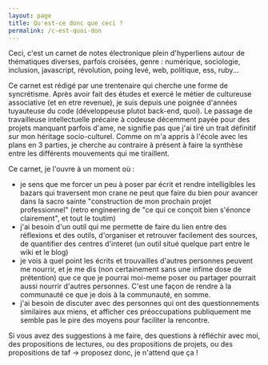 ```yaml
---
layout: page
title: Qu'est-ce donc que ceci ?
permalink: /c-est-quoi-don
---
```


Ceci, c'est un carnet de notes électronique plein d'hyperliens autour de thématiques diverses, parfois croisées, genre : numérique, sociologie, inclusion, javascript, révolution, poing levé, web, politique, ess, ruby...

Ce carnet est rédigé par une trentenaire qui cherche une forme de syncrétisme. Après avoir fait des études et exercé le métier de cultureuse associative (et en etre revenue), je suis depuis une poignée d'années tuyauteuse du code (développeuse plutot back-end, quoi). Le passage de travailleuse intellectuelle précaire à codeuse décemment payée pour des projets manquant parfois d'ame, ne signifie pas que j'ai tiré un trait définitif sur mon héritage socio-culturel. Comme on m'a appris à l'école avec les plans en 3 parties, je cherche au contraire à présent à faire la synthèse entre les différents mouvements qui me tiraillent.

Ce carnet, je l'ouvre à un moment où :
- je sens que  me forcer un peu à poser par écrit et rendre intelligibles les bazars qui traversent mon crane ne peut que faire du bien pour avancer dans la sacro sainte "construction de mon prochain projet professionnel" (retro engineering de "ce qui ce conçoit bien s'énonce clairement", et tout le toutim)
- j'ai besoin d'un outil qui me permette de faire du lien entre des réflexions et des outils, d'organiser et retrouver facilement des sources, de quantifier des centres d'interet (un outil situé quelque part entre le wiki et le blog)
- je vois à quel point les écrits et trouvailles d'autres personnes peuvent me nourrir, et je me dis (non certainement sans une infime dose de prétention) que ce que je pourrai moi-meme poser ou partager pourrait aussi nourrir d'autres personnes. C'est une façon de rendre à la communauté ce que je dois à la communauté, en somme.
- j'ai besoin de discuter avec des personnes qui ont des questionnements similaires aux miens, et afficher ces préoccupations publiquement me semble pas le pire des moyens pour faciliter la rencontre.

Si vous avez des suggestions à me faire, des questions à réfléchir avec moi, des propositions de lectures, ou des propositions de projets, ou des propositions de taf -> proposez donc, je n'attend que ça !
